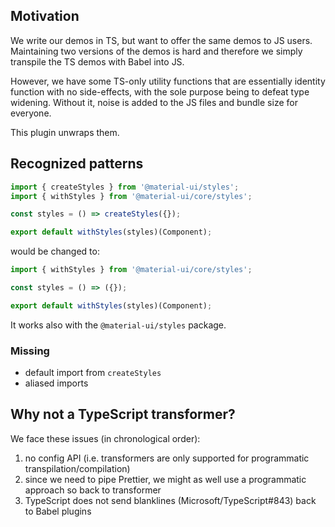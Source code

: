 ## Motivation

We write our demos in TS, but want to offer the same demos to JS users.
Maintaining two versions of the demos is hard and therefore we simply transpile
the TS demos with Babel into JS.

However, we have some TS-only utility functions that are essentially identity function
with no side-effects, with the sole purpose being to defeat type widening.
Without it, noise is added to the JS files and bundle size for everyone.

This plugin unwraps them.

## Recognized patterns

```ts
import { createStyles } from '@material-ui/styles';
import { withStyles } from '@material-ui/core/styles';

const styles = () => createStyles({});

export default withStyles(styles)(Component);
```

would be changed to:

```js
import { withStyles } from '@material-ui/core/styles';

const styles = () => ({});

export default withStyles(styles)(Component);
```

It works also with the `@material-ui/styles` package.

### Missing

- default import from `createStyles`
- aliased imports

## Why not a TypeScript transformer?

We face these issues (in chronological order):

1. no config API (i.e. transformers are only supported for programmatic transpilation/compilation)
2. since we need to pipe Prettier, we might as well use a programmatic approach so back to transformer
3. TypeScript does not send blanklines (Microsoft/TypeScript#843) back to Babel plugins
